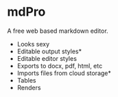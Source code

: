 mdPro
=====

A free web based markdown editor.

- Looks sexy
- Editable output styles*
- Editable editor styles
- Exports to docx, pdf, html, etc
- Imports files from cloud storage*
- Tables
- Renders <style> tags

* Not implemented yet
